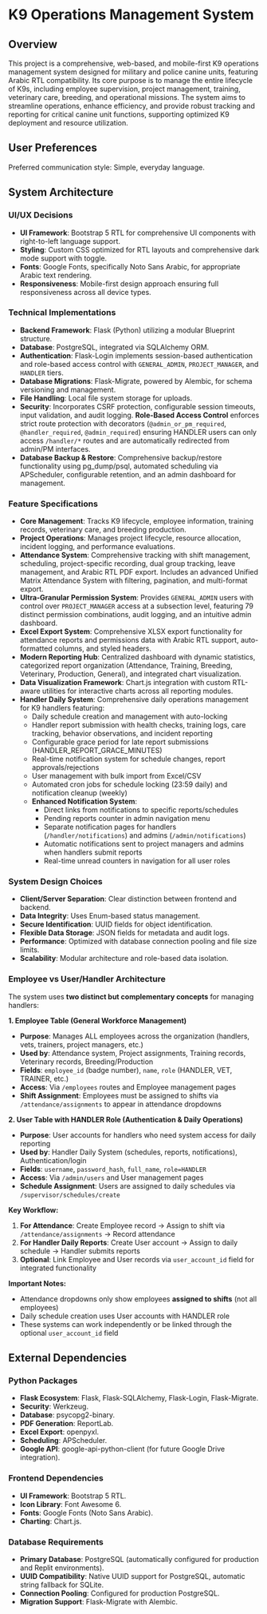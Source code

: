 # K9 Operations Management System

## Overview
This project is a comprehensive, web-based, and mobile-first K9 operations management system designed for military and police canine units, featuring Arabic RTL compatibility. Its core purpose is to manage the entire lifecycle of K9s, including employee supervision, project management, training, veterinary care, breeding, and operational missions. The system aims to streamline operations, enhance efficiency, and provide robust tracking and reporting for critical canine unit functions, supporting optimized K9 deployment and resource utilization.

## User Preferences
Preferred communication style: Simple, everyday language.

## System Architecture

### UI/UX Decisions
- **UI Framework**: Bootstrap 5 RTL for comprehensive UI components with right-to-left language support.
- **Styling**: Custom CSS optimized for RTL layouts and comprehensive dark mode support with toggle.
- **Fonts**: Google Fonts, specifically Noto Sans Arabic, for appropriate Arabic text rendering.
- **Responsiveness**: Mobile-first design approach ensuring full responsiveness across all device types.

### Technical Implementations
- **Backend Framework**: Flask (Python) utilizing a modular Blueprint structure.
- **Database**: PostgreSQL, integrated via SQLAlchemy ORM.
- **Authentication**: Flask-Login implements session-based authentication and role-based access control with `GENERAL_ADMIN`, `PROJECT_MANAGER`, and `HANDLER` tiers.
- **Database Migrations**: Flask-Migrate, powered by Alembic, for schema versioning and management.
- **File Handling**: Local file system storage for uploads.
- **Security**: Incorporates CSRF protection, configurable session timeouts, input validation, and audit logging. **Role-Based Access Control** enforces strict route protection with decorators (`@admin_or_pm_required`, `@handler_required`, `@admin_required`) ensuring HANDLER users can only access `/handler/*` routes and are automatically redirected from admin/PM interfaces.
- **Database Backup & Restore**: Comprehensive backup/restore functionality using pg_dump/psql, automated scheduling via APScheduler, configurable retention, and an admin dashboard for management.

### Feature Specifications
- **Core Management**: Tracks K9 lifecycle, employee information, training records, veterinary care, and breeding production.
- **Project Operations**: Manages project lifecycle, resource allocation, incident logging, and performance evaluations.
- **Attendance System**: Comprehensive tracking with shift management, scheduling, project-specific recording, dual group tracking, leave management, and Arabic RTL PDF export. Includes an advanced Unified Matrix Attendance System with filtering, pagination, and multi-format export.
- **Ultra-Granular Permission System**: Provides `GENERAL_ADMIN` users with control over `PROJECT_MANAGER` access at a subsection level, featuring 79 distinct permission combinations, audit logging, and an intuitive admin dashboard.
- **Excel Export System**: Comprehensive XLSX export functionality for attendance reports and permissions data with Arabic RTL support, auto-formatted columns, and styled headers.
- **Modern Reporting Hub**: Centralized dashboard with dynamic statistics, categorized report organization (Attendance, Training, Breeding, Veterinary, Production, General), and integrated chart visualization.
- **Data Visualization Framework**: Chart.js integration with custom RTL-aware utilities for interactive charts across all reporting modules.
- **Handler Daily System**: Comprehensive daily operations management for K9 handlers featuring:
  - Daily schedule creation and management with auto-locking
  - Handler report submission with health checks, training logs, care tracking, behavior observations, and incident reporting
  - Configurable grace period for late report submissions (HANDLER_REPORT_GRACE_MINUTES)
  - Real-time notification system for schedule changes, report approvals/rejections
  - User management with bulk import from Excel/CSV
  - Automated cron jobs for schedule locking (23:59 daily) and notification cleanup (weekly)
  - **Enhanced Notification System**:
    - Direct links from notifications to specific reports/schedules
    - Pending reports counter in admin navigation menu
    - Separate notification pages for handlers (`/handler/notifications`) and admins (`/admin/notifications`)
    - Automatic notifications sent to project managers and admins when handlers submit reports
    - Real-time unread counters in navigation for all user roles

### System Design Choices
- **Client/Server Separation**: Clear distinction between frontend and backend.
- **Data Integrity**: Uses Enum-based status management.
- **Secure Identification**: UUID fields for object identification.
- **Flexible Data Storage**: JSON fields for metadata and audit logs.
- **Performance**: Optimized with database connection pooling and file size limits.
- **Scalability**: Modular architecture and role-based data isolation.

### Employee vs User/Handler Architecture
The system uses **two distinct but complementary concepts** for managing handlers:

**1. Employee Table (General Workforce Management)**
- **Purpose**: Manages ALL employees across the organization (handlers, vets, trainers, project managers, etc.)
- **Used by**: Attendance system, Project assignments, Training records, Veterinary records, Breeding/Production
- **Fields**: `employee_id` (badge number), `name`, `role` (HANDLER, VET, TRAINER, etc.)
- **Access**: Via `/employees` routes and Employee management pages
- **Shift Assignment**: Employees must be assigned to shifts via `/attendance/assignments` to appear in attendance dropdowns

**2. User Table with HANDLER Role (Authentication & Daily Operations)**
- **Purpose**: User accounts for handlers who need system access for daily reporting
- **Used by**: Handler Daily System (schedules, reports, notifications), Authentication/login
- **Fields**: `username`, `password_hash`, `full_name`, `role=HANDLER`
- **Access**: Via `/admin/users` and User management pages
- **Schedule Assignment**: Users are assigned to daily schedules via `/supervisor/schedules/create`

**Key Workflow:**
1. **For Attendance**: Create Employee record → Assign to shift via `/attendance/assignments` → Record attendance
2. **For Handler Daily Reports**: Create User account → Assign to daily schedule → Handler submits reports
3. **Optional**: Link Employee and User records via `user_account_id` field for integrated functionality

**Important Notes:**
- Attendance dropdowns only show employees **assigned to shifts** (not all employees)
- Daily schedule creation uses User accounts with HANDLER role
- These systems can work independently or be linked through the optional `user_account_id` field

## External Dependencies

### Python Packages
- **Flask Ecosystem**: Flask, Flask-SQLAlchemy, Flask-Login, Flask-Migrate.
- **Security**: Werkzeug.
- **Database**: psycopg2-binary.
- **PDF Generation**: ReportLab.
- **Excel Export**: openpyxl.
- **Scheduling**: APScheduler.
- **Google API**: google-api-python-client (for future Google Drive integration).

### Frontend Dependencies
- **UI Framework**: Bootstrap 5 RTL.
- **Icon Library**: Font Awesome 6.
- **Fonts**: Google Fonts (Noto Sans Arabic).
- **Charting**: Chart.js.

### Database Requirements
- **Primary Database**: PostgreSQL (automatically configured for production and Replit environments).
- **UUID Compatibility**: Native UUID support for PostgreSQL, automatic string fallback for SQLite.
- **Connection Pooling**: Configured for production PostgreSQL.
- **Migration Support**: Flask-Migrate with Alembic.